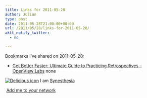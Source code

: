 ```yaml
---
title: Links for 2011-05-28
author: Julian
type: post
date: 2011-05-28T21:00:00+00:00
url: /2011/05/28/links-for-2011-05-28/
aktt_notify_twitter:
  - no

---
```

Bookmarks I&#8217;ve shared on 2011-05-28:

  * [Get Better Faster: Ultimate Guide to Practicing Retrospectives &#8211; OpenView Labs][1] 
    none</li> </ul> 
    
    <p class="deliciouslink">
      <a href="https://del.icio.us/synesthesia" title="See all my bookmarks on del.icio.us"><img src="https://www.synesthesia.co.uk/images/deliciousicon.jpg" alt="Delicious icon" /></a>&nbsp;I am <a href="https://del.icio.us/synesthesia" title="See all my bookmarks on del.icio.us">Synesthesia</a>
    </p>
    
    <p class="deliciouslink">
      <a href="https://del.icio.us/network?add=synesthesia" title="Add me to your del.icio.us network"><img src="https://www.synesthesia.co.uk/images/add.gif" alt="" /></a>&nbsp;<a href="https://del.icio.us/network?add=synesthesia" title="Add me to your del.icio.us network">Add me to your network</a>
    </p>

 [1]: https://labs.openviewpartners.com/ebook/ultimate-guide-practice-retrospectives